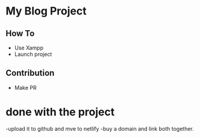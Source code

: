 # My Blog Project

## How To

- Use Xampp
- Launch project

## Contribution

- Make PR

# done with the project

-upload it to github and mve to netlify
-buy a domain and link both together.

